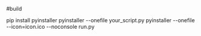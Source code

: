 #build

pip install pyinstaller
pyinstaller --onefile your_script.py
pyinstaller --onefile --icon=icon.ico --noconsole run.py
